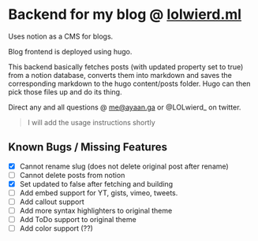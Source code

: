 # Backend for my blog @ [lolwierd.ml](lolwierd.ml)

Uses notion as a CMS for blogs.

Blog frontend is deployed using hugo.

This backend basically fetches posts (with updated property set to true) from a notion database, converts them into markdown and saves the corresponding markdown to the hugo content/posts folder. Hugo can then pick those files up and do its thing.

Direct any and all questions @ me@ayaan.ga or @LOLwierd_ on twitter.

> I will add the usage instructions shortly

## Known Bugs / Missing Features
- [x] Cannot rename slug (does not delete original post after rename)
- [ ] Cannot delete posts from notion
- [x] Set updated to false after fetching and building
- [ ] Add embed support for YT, gists, vimeo, tweets.
- [ ] Add callout support
- [ ] Add more syntax highlighters to original theme
- [ ] Add ToDo support to original theme
- [ ] Add color support (??)
